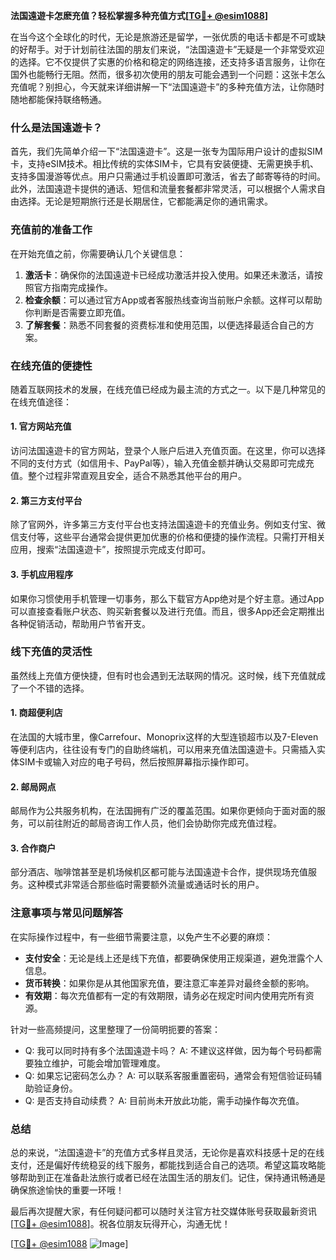 **法国遠遊卡怎麽充值？轻松掌握多种充值方式[[TG💪+ @esim1088](https://t.me/s/esim1088)]**

在当今这个全球化的时代，无论是旅游还是留学，一张优质的电话卡都是不可或缺的好帮手。对于计划前往法国的朋友们来说，“法国遠遊卡”无疑是一个非常受欢迎的选择。它不仅提供了实惠的价格和稳定的网络连接，还支持多语言服务，让你在国外也能畅行无阻。然而，很多初次使用的朋友可能会遇到一个问题：这张卡怎么充值呢？别担心，今天就来详细讲解一下“法国遠遊卡”的多种充值方法，让你随时随地都能保持联络畅通。

### 什么是法国遠遊卡？

首先，我们先简单介绍一下“法国遠遊卡”。这是一张专为国际用户设计的虚拟SIM卡，支持eSIM技术。相比传统的实体SIM卡，它具有安装便捷、无需更换手机、支持多国漫游等优点。用户只需通过手机设置即可激活，省去了邮寄等待的时间。此外，法国遠遊卡提供的通话、短信和流量套餐都非常灵活，可以根据个人需求自由选择。无论是短期旅行还是长期居住，它都能满足你的通讯需求。

### 充值前的准备工作

在开始充值之前，你需要确认几个关键信息：

1. **激活卡**：确保你的法国遠遊卡已经成功激活并投入使用。如果还未激活，请按照官方指南完成操作。
2. **检查余额**：可以通过官方App或者客服热线查询当前账户余额。这样可以帮助你判断是否需要立即充值。
3. **了解套餐**：熟悉不同套餐的资费标准和使用范围，以便选择最适合自己的方案。

### 在线充值的便捷性

随着互联网技术的发展，在线充值已经成为最主流的方式之一。以下是几种常见的在线充值途径：

#### 1. 官方网站充值
访问法国遠遊卡的官方网站，登录个人账户后进入充值页面。在这里，你可以选择不同的支付方式（如信用卡、PayPal等），输入充值金额并确认交易即可完成充值。整个过程非常直观且安全，适合不熟悉其他平台的用户。

#### 2. 第三方支付平台
除了官网外，许多第三方支付平台也支持法国遠遊卡的充值业务。例如支付宝、微信支付等，这些平台通常会提供更加优惠的价格和便捷的操作流程。只需打开相关应用，搜索“法国遠遊卡”，按照提示完成支付即可。

#### 3. 手机应用程序
如果你习惯使用手机管理一切事务，那么下载官方App绝对是个好主意。通过App可以直接查看账户状态、购买新套餐以及进行充值。而且，很多App还会定期推出各种促销活动，帮助用户节省开支。

### 线下充值的灵活性

虽然线上充值方便快捷，但有时也会遇到无法联网的情况。这时候，线下充值就成了一个不错的选择。

#### 1. 商超便利店
在法国的大城市里，像Carrefour、Monoprix这样的大型连锁超市以及7-Eleven等便利店内，往往设有专门的自助终端机，可以用来充值法国遠遊卡。只需插入实体SIM卡或输入对应的电子号码，然后按照屏幕指示操作即可。

#### 2. 邮局网点
邮局作为公共服务机构，在法国拥有广泛的覆盖范围。如果你更倾向于面对面的服务，可以前往附近的邮局咨询工作人员，他们会协助你完成充值过程。

#### 3. 合作商户
部分酒店、咖啡馆甚至是机场候机区都可能与法国遠遊卡合作，提供现场充值服务。这种模式非常适合那些临时需要额外流量或通话时长的用户。

### 注意事项与常见问题解答

在实际操作过程中，有一些细节需要注意，以免产生不必要的麻烦：

- **支付安全**：无论是线上还是线下充值，都要确保使用正规渠道，避免泄露个人信息。
- **货币转换**：如果你是从其他国家充值，要注意汇率差异对最终金额的影响。
- **有效期**：每次充值都有一定的有效期限，请务必在规定时间内使用完所有资源。

针对一些高频提问，这里整理了一份简明扼要的答案：
- Q: 我可以同时持有多个法国遠遊卡吗？
  A: 不建议这样做，因为每个号码都需要独立维护，可能会增加管理难度。
- Q: 如果忘记密码怎么办？
  A: 可以联系客服重置密码，通常会有短信验证码辅助验证身份。
- Q: 是否支持自动续费？
  A: 目前尚未开放此功能，需手动操作每次充值。

### 总结

总的来说，“法国遠遊卡”的充值方式多样且灵活，无论你是喜欢科技感十足的在线支付，还是偏好传统稳妥的线下服务，都能找到适合自己的选项。希望这篇攻略能够帮助到正在准备赴法旅行或者已经在法国生活的朋友们。记住，保持通讯畅通是确保旅途愉快的重要一环哦！

最后再次提醒大家，有任何疑问都可以随时关注官方社交媒体账号获取最新资讯[[TG💪+ @esim1088](https://t.me/s/esim1088)]。祝各位朋友玩得开心，沟通无忧！

[[TG💪+ @esim1088](https://t.me/s/esim1088) ![Image](https://i.postimg.cc/4NQfJmqS/Snipaste-2025-05-13-00-14-12.png)]